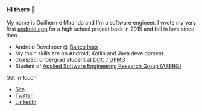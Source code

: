 ### Hi there 👋

My name is Guilherme Miranda and I'm a software engineer. I wrote my very first [android app](https://github.com/guilhermealbm/HortinhaB) for a high school project back in 2015 and fell in love since then. 
- Android Developer @ [Banco Inter](https://www.bancointer.com.br/)
- My main skills are on Android, Kotlin and Java development.
- CompSci undergrad student at [DCC / UFMG](https://dcc.ufmg.br/dcc/)
- Student of [Applied Software Engineering Research Group (ASERG)](http://aserg.labsoft.dcc.ufmg.br/)

Get in touch
- [Site](https://guilhermealbm.github.io/)
- [Twitter](https://twitter.com/guilhermealbm)
- [LinkedIn](https://www.linkedin.com/in/guilherme-miranda-581055191/)

